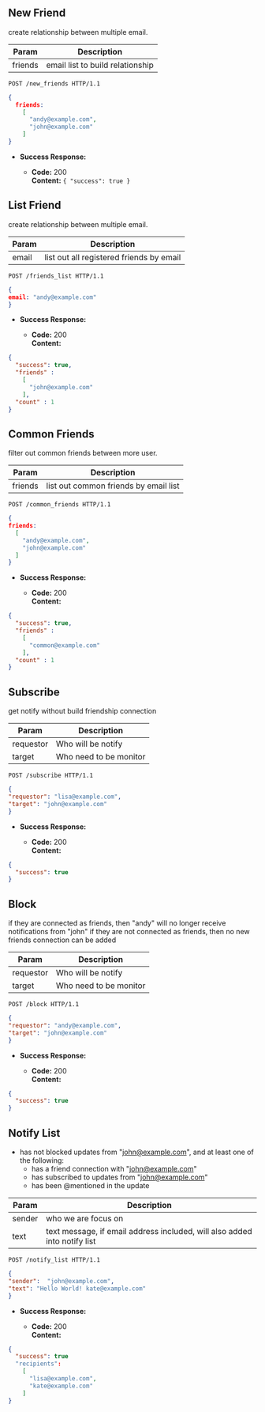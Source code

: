 **New Friend**
----
  create relationship between multiple email.

|Param |Description|
|---|---|
|friends|email list to build relationship|
  `POST /new_friends HTTP/1.1`

  ```json
  {
    friends:
      [
        "andy@example.com",
        "john@example.com"
      ]
  }
  ```

* **Success Response:**

  * **Code:** 200 <br />
    **Content:** `{ "success": true }`

**List Friend**
----
  create relationship between multiple email.

|Param |Description|
|---|---|
|email|list out all registered friends by email|
  `POST /friends_list HTTP/1.1`

  ```json
  {
  email: "andy@example.com"
  }
  ```

* **Success Response:**

  * **Code:** 200 <br />
    **Content:**
```json
{
  "success": true,
  "friends" :
    [
      "john@example.com"
    ],
  "count" : 1
}
```

**Common Friends**
----
  filter out common friends between more user.

|Param |Description|
|---|---|
|friends|list out common friends by email list|
  `POST /common_friends HTTP/1.1`

  ```json
{
  friends:
    [
      "andy@example.com",
      "john@example.com"
    ]
}
  ```

* **Success Response:**

  * **Code:** 200 <br />
    **Content:**
```json
{
  "success": true,
  "friends" :
    [
      "common@example.com"
    ],
  "count" : 1
}
```

**Subscribe**
----
  get notify without build friendship connection

|Param |Description|
|---|---|
|requestor|Who will be notify|
|target|Who need to be monitor|

  `POST /subscribe HTTP/1.1`

  ```json
{
  "requestor": "lisa@example.com",
  "target": "john@example.com"
}
  ```

* **Success Response:**

  * **Code:** 200 <br />
    **Content:**
```json
{
  "success": true
}
```


**Block**
----
if they are connected as friends, then "andy" will no longer receive notifications from "john"
if they are not connected as friends, then no new friends connection can be added

|Param |Description|
|---|---|
|requestor|Who will be notify|
|target|Who need to be monitor|

  `POST /block HTTP/1.1`

  ```json
{
  "requestor": "andy@example.com",
  "target": "john@example.com"
}
  ```

* **Success Response:**

  * **Code:** 200 <br />
    **Content:**
```json
{
  "success": true
}
```


**Notify List**
----
* has not blocked updates from "john@example.com", and
at least one of the following:
  * has a friend connection with "john@example.com"
  * has subscribed to updates from "john@example.com"
  * has been @mentioned in the update

|Param |Description|
|---|---|
|sender|who we are focus on|
|text|text message, if email address included, will also added into notify list|

  `POST /notify_list HTTP/1.1`

  ```json
{
  "sender":  "john@example.com",
  "text": "Hello World! kate@example.com"
}
  ```

* **Success Response:**

  * **Code:** 200 <br />
    **Content:**
```json
{
  "success": true
  "recipients":
    [
      "lisa@example.com",
      "kate@example.com"
    ]
}
```


